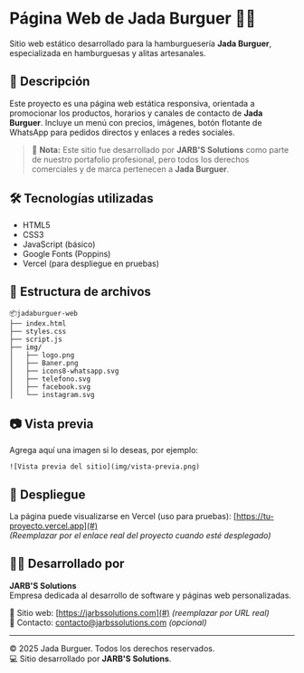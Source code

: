 # Página Web de Jada Burguer 🍔🔥

Sitio web estático desarrollado para la hamburguesería **Jada Burguer**, especializada en hamburguesas y alitas artesanales.

## 🧾 Descripción

Este proyecto es una página web estática responsiva, orientada a promocionar los productos, horarios y canales de contacto de **Jada Burguer**. Incluye un menú con precios, imágenes, botón flotante de WhatsApp para pedidos directos y enlaces a redes sociales.

> 📌 **Nota:** Este sitio fue desarrollado por **JARB'S Solutions** como parte de nuestro portafolio profesional, pero todos los derechos comerciales y de marca pertenecen a **Jada Burguer**.

## 🛠️ Tecnologías utilizadas

- HTML5  
- CSS3  
- JavaScript (básico)  
- Google Fonts (Poppins)  
- Vercel (para despliegue en pruebas)

## 📁 Estructura de archivos

```
📦jadaburguer-web
├── index.html
├── styles.css
├── script.js
├── img/
│   ├── logo.png
│   ├── Baner.png
│   ├── icons8-whatsapp.svg
│   ├── telefono.svg
│   ├── facebook.svg
│   └── instagram.svg
```

## 📷 Vista previa

Agrega aquí una imagen si lo deseas, por ejemplo:
```
![Vista previa del sitio](img/vista-previa.png)
```

## 🚀 Despliegue

La página puede visualizarse en Vercel (uso para pruebas):
[https://tu-proyecto.vercel.app](#)  
_(Reemplazar por el enlace real del proyecto cuando esté desplegado)_

## 👨‍💻 Desarrollado por

**JARB'S Solutions**  
Empresa dedicada al desarrollo de software y páginas web personalizadas.

🔗 Sitio web: [https://jarbssolutions.com](#) _(reemplazar por URL real)_  
📩 Contacto: contacto@jarbssolutions.com _(opcional)_

---

© 2025 Jada Burguer. Todos los derechos reservados.  
💻 Sitio desarrollado por **JARB'S Solutions**.
